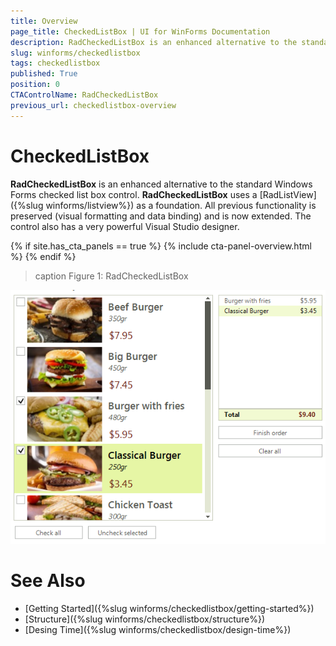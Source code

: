 ```yaml
---
title: Overview
page_title: CheckedListBox | UI for WinForms Documentation
description: RadCheckedListBox is an enhanced alternative to the standard Windows Forms checked list box control. 
slug: winforms/checkedlistbox
tags: checkedlistbox
published: True
position: 0
CTAControlName: RadCheckedListBox
previous_url: checkedlistbox-overview
---
```


# CheckedListBox

__RadCheckedListBox__ is an enhanced alternative to the standard Windows Forms checked list box control. __RadCheckedListBox__ uses a [RadListView]({%slug winforms/listview%}) as a foundation. All previous functionality is preserved (visual formatting and data binding) and is now extended. The control also has a very powerful Visual Studio designer.

{% if site.has_cta_panels == true %}
{% include cta-panel-overview.html %}
{% endif %}

>caption Figure 1: RadCheckedListBox

![checkedlistbox-overview 001](images/checkedlistbox-overview001.png)

# See Also

* [Getting Started]({%slug winforms/checkedlistbox/getting-started%})
* [Structure]({%slug winforms/checkedlistbox/structure%})
* [Desing Time]({%slug winforms/checkedlistbox/design-time%})
